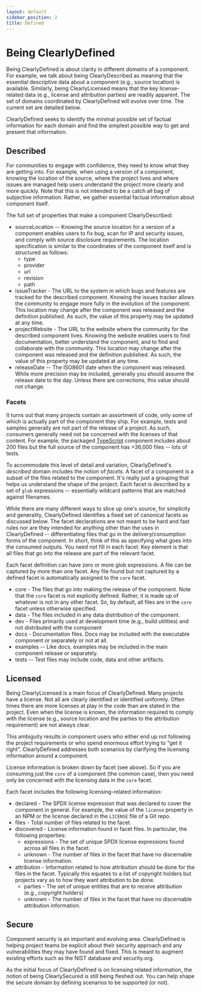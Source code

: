 ```yaml
---
layout: default
sidebar_position: 2
title: Defined
---
```


# Being ClearlyDefined

Being ClearlyDefined is about clarity in different _domains_ of a component. For example, we talk about being ClearlyDescribed as meaning that the essential descriptive data about a component (e.g., source location) is available. Similarly, being ClearlyLicensed means that the key license-related data (e.g., license and attribution parties) are readily apparent. The set of domains coordinated by ClearlyDefined will evolve over time. The current set are detailed below.

ClearlyDefined seeks to identify the minimal possible set of factual information for each domain and find the simplest possible way to get and present that information.

## Described

For communities to engage with confidence, they need to know what they are getting into. For example, when using a version of a component, knowing the location of the source, where the project lives and where issues are managed help users understand the project more clearly and more quickly. Note that this is not intended to be a catch all bag of subjective information. Rather, we gather essential factual information about component itself.

The full set of properties that make a component ClearlyDescribed:

- sourceLocation -- Knowing the source location for a version of a component enables users to fix bug, scan for IP and security issues, and comply with source disclosure requirements. The location specification is similar to the coordinates of the component itself and is structured as follows:
  - type
  - provider
  - url
  - revision
  - path
- issueTracker - The URL to the system in which bugs and features are tracked for the described component. Knowing the issues tracker allows the community to engage more fully in the evolution of the component. This location may change after the component was released and the definition published. As such, the value of this property may be updated at any time.
- projectWebsite - The URL to the website where the community for the described component lives. Knowing the website enables users to find documentation, better understand the component, and to find and collaborate with the community. This location may change after the component was released and the definition published. As such, the value of this property may be updated at any time.
- releaseDate -- The ISO8601 date when the component was released. While more precision may be included, generally you should assume the release date to the day. Unless there are corrections, this value should not change.

### Facets

It turns out that many projects contain an assortment of code, only some of which is actually part of the component they ship. For example, tests and samples generally are not part of the release of a project. As such, consumers generally need not be concerned with the licenses of that content. For example, the packaged [TypeScript](https://github.com/microsoft/typescript) component includes about 200 files but the full source of the component has >36,000 files -- lots of tests.

To accommodate this level of detail and variation, ClearlyDefined's _described_ domain includes the notion of _facets_. A facet of a component is a subset of the files related to the component. It's really just a grouping that helps us understand the shape of the project. Each facet is described by a set of `glob` expressions -- essentially wildcard patterns that are matched against filenames.

While there are many different ways to slice up one's source, for simplicity and generality, ClearlyDefined identifies a fixed set of canonical facets as discussed below. The facet declarations are not meant to be hard and fast rules nor are they intended for anything other than the uses in ClearlyDefined -- differentiating files that go in the delivery/consumption forms of the component. In short, think of this as specifying what goes into the consumed outputs. You need not fill in each facet. Key element is that all files that go into the release are part of the relevant facet.

Each facet definition can have zero or more glob expressions. A file can be captured by more than one facet. Any file found but not captured by a defined facet is automatically assigned to the `core` facet.

- core - The files that go into making the release of the component. Note that the `core` facet is not explicitly defined. Rather, it is made up of whatever is not in any other facet. So, by default, all files are in the `core` facet unless otherwise specified.
- data - The files included in any data distribution of the component.
- dev - Files primarily used at development time (e.g., build utilities) and not distributed with the component
- docs - Documentation files. Docs may be included with the executable component or separately or not at all.
- examples -- Like docs, examples may be included in the main component release or separately.
- tests -- Test files may include code, data and other artifacts.

## Licensed

Being ClearlyLicensed is a main focus of ClearlyDefined. Many projects have a license. Not all are clearly identified or identified uniformly. Often times there are more licenses at play in the code than are stated in the project. Even when the license is known, the information required to comply with the license (e.g., source location and the parties to the attribution requirement) are not always clear.

This ambiguity results in component users who either end up not following the project requirements or who spend enormous effort trying to "get it right". ClearlyDefined addresses both scenarios by clarifying the licensing information around a component.

License information is broken down by facet (see above). So if you are consuming just the `core` of a component (the common case), then you need only be concerned with the licensing data in the `core` facet.

Each facet includes the following licensing-related information:

- declared - The SPDX license expression that was declared to cover the component in general. For example, the value of the `license` property in an NPM or the license declared in the `LICENSE` file of a Git repo.
- files - Total number of files related to the facet.
- discovered - License information found in facet files. In particular, the following properties:
  - expressions - The set of unique SPDX license expressions found across all files in the facet.
  - unknown - The number of files in the facet that have no discernable license information.
- attribution - Information related to how attribution should be done for the files in the facet. Typically this equates to a list of copyright holders but projects vary as to how they want attribution to be done.
  - parties - The set of unique entities that are to receive attribution (e.g., copyright holders)
  - unknown - The number of files in the facet that have no discernable attribution information.

## Secure

Component security is an important and evolving area. ClearlyDefined is helping project teams be explicit about their security approach and any vulnerabilities they may have found and fixed. This is meant to augment existing efforts such as the NIST database and security.org.

As the initial focus of ClearlyDefined is on licensing related information, the notion of being ClearlySecured is still being fleshed out. You can help shape the secure domain by defining scenarios to be supported (or not).

